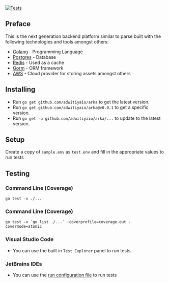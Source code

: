 [![Tests](https://github.com/adwitiyaio/arka/actions/workflows/ci.yml/badge.svg)](https://github.com/adwitiyaio/arka/actions/workflows/ci.yml)

## Preface

This is the next generation backend platform similar to parse built with the following technologies and tools amongst others:
- [Golang](https://golang.org/) - Programming Language
- [Postgres](https://www.postgresql.org/) - Database
- [Redis](https://redis.io/) - Used as a cache
- [Gorm](https://gorm.io/) - ORM framework
- [AWS](https://aws.amazon.com/) - Cloud provider for storing assets amongst others

## Installing

- Run `go get github.com/adwitiyaio/arka` to get the latest version.
- Run `go get github.com/adwitiyaio/arka@v0.0.1` to get a specific version.
- Run `go get -u github.com/adwitiyaio/arka/...` to update to the latest version.

## Setup

Create a copy of `sample.env` as `test.env` and fill in the appropriate values to run tests

## Testing

### Command Line (Coverage)

```shell
go test -v ./...
```

### Command Line (Coverage)

```shell
go test -v `go list ./...` -coverprofile=coverage.out -covermode=atomic
```

### Visual Studio Code

- You can use the built in `Test Explorer` panel to run tests. 

### JetBrains IDEs

- You can use the [run configuration file](.run/Tests.run.xml) to run tests
